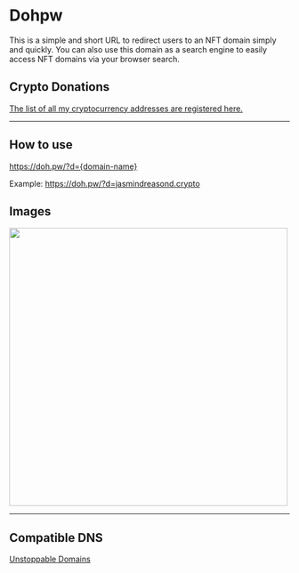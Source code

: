 # Dohpw
This is a simple and short URL to redirect users to an NFT domain simply and quickly. You can also use this domain as a search engine to easily access NFT domains via your browser search.

## Crypto Donations

<a href="https://unstoppabledomains.com/d/jasmindreasond.crypto" target="_blank">The list of all my cryptocurrency addresses are registered here.</a>

<hr/>

## How to use

https://doh.pw/?d={domain-name}

Example: https://doh.pw/?d=jasmindreasond.crypto

## Images

<img src="https://github.com/JasminDreasond/Dohpw/blob/main/img/search-example.webp?raw=true" height="500" />

<hr/>

## Compatible DNS

<a href="https://unstoppabledomains.com/" target="_blank">Unstoppable Domains</a>